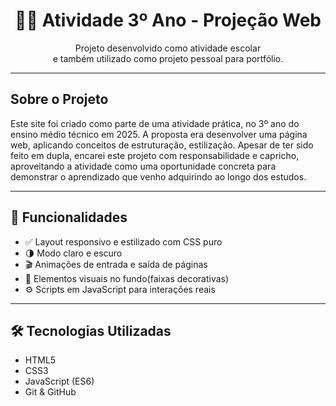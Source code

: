 <h1 align="center">🧑‍💻 Atividade 3º Ano - Projeção Web</h1>

<p align="center">
  Projeto desenvolvido como atividade escolar<br/>
  e também utilizado como projeto pessoal para portfólio.
</p>

--- 
## Sobre o Projeto

Este site foi criado como parte de uma atividade prática, no 3º ano do ensino médio técnico em 2025. A proposta era desenvolver uma página web, aplicando conceitos de estruturação, estilização.
Apesar de ter sido feito em dupla, encarei este projeto com responsabilidade e capricho, aproveitando a atividade como uma oportunidade concreta para demonstrar o aprendizado que venho adquirindo ao longo dos estudos.

---
## 🎯 Funcionalidades
- ✅ Layout responsivo e estilizado com CSS puro
- 🌗 Modo claro e escuro
- 🎬 Animações de entrada e saída de páginas
- 🎨 Elementos visuais no fundo(faixas decorativas)
- ⚙️ Scripts em JavaScript para interações reais
---
## 🛠️ Tecnologias Utilizadas
- HTML5
- CSS3
- JavaScript (ES6)
- Git & GitHub

